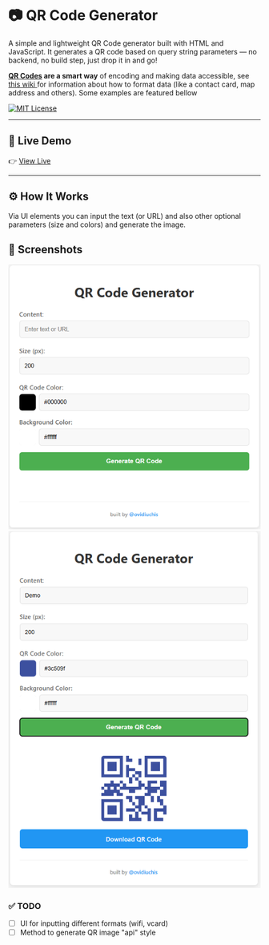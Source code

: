 # 📷 QR Code Generator

A simple and lightweight QR Code generator built with HTML and JavaScript. It generates a QR code based on query string parameters — no backend, no build step, just drop it in and go!

**[QR Codes](https://en.wikipedia.org/wiki/QR_code) are a smart way** of encoding and making data accessible, see <a href="https://github.com/zxing/zxing/wiki/Barcode-Contents" target="_blank">this wiki </a> for information about how to format data (like a contact card, map address and others). Some examples are featured bellow

[![MIT License](https://img.shields.io/badge/license-MIT-blue.svg)](LICENSE)

---

## 🔗 Live Demo

👉 <a href="https://ovidiuchis.github.io/qrgenerator/" target="_blank">View Live</a>

---

## ⚙️ How It Works

Via UI elements you can input the text (or URL) and also other optional parameters (size and colors) and generate the image.

## 📸 Screenshots

![screenshot](assets/initialv.png)
![screenshot](assets/generatedv.png)

### ✅ TODO

- [ ] UI for inputting different formats (wifi, vcard)
- [ ] Method to generate QR image "api" style
